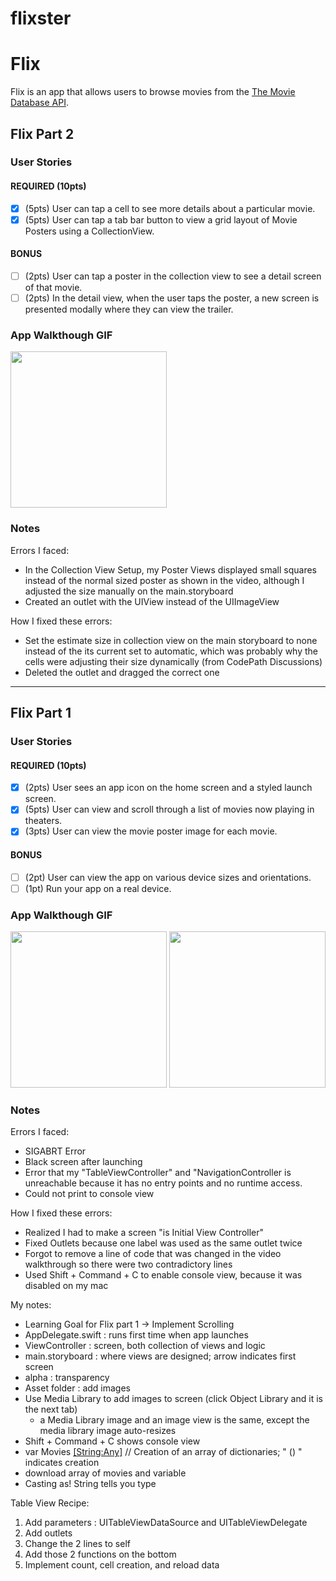 # flixster
# Flix

Flix is an app that allows users to browse movies from the [The Movie Database API](http://docs.themoviedb.apiary.io/#).

## Flix Part 2

### User Stories

#### REQUIRED (10pts)
- [x] (5pts) User can tap a cell to see more details about a particular movie.
- [x] (5pts) User can tap a tab bar button to view a grid layout of Movie Posters using a CollectionView.

#### BONUS
- [ ] (2pts) User can tap a poster in the collection view to see a detail screen of that movie.
- [ ] (2pts) In the detail view, when the user taps the poster, a new screen is presented modally where they can view the trailer.

### App Walkthough GIF

<img src="http://g.recordit.co/Jo7BBgQNW2.gif" width=250><br>

### Notes

Errors I faced:
  - In the Collection View Setup, my Poster Views displayed small squares instead of the normal sized poster as shown in the video, although I adjusted the size manually on the main.storyboard
  - Created an outlet with the UIView instead of the UIImageView
  
  
How I fixed these errors:
  - Set the estimate size in collection view on the main storyboard to none instead of the its current set to automatic, which was probably why the cells were adjusting their size dynamically (from CodePath Discussions)
  - Deleted the outlet and dragged the correct one


---

## Flix Part 1

### User Stories

#### REQUIRED (10pts)
- [x] (2pts) User sees an app icon on the home screen and a styled launch screen.
- [x] (5pts) User can view and scroll through a list of movies now playing in theaters.
- [x] (3pts) User can view the movie poster image for each movie.

#### BONUS
- [ ] (2pt) User can view the app on various device sizes and orientations.
- [ ] (1pt) Run your app on a real device.

### App Walkthough GIF

<img src="http://g.recordit.co/xtUtSTZRpV.gif" width=250> <img src="http://g.recordit.co/UuLWGEJ9oJ.gif" width=250><br>


### Notes

Errors I faced: 
  - SIGABRT Error 
  - Black screen after launching
  - Error that my "TableViewController" and "NavigationController is unreachable because it has no entry points and no runtime access. 
  - Could not print to console view
  
How I fixed these errors:
  - Realized I had to make a screen "is Initial View Controller"
  - Fixed Outlets because one label was used as the same outlet twice
  - Forgot to remove a line of code that was changed in the video walkthrough so there were two contradictory lines
  - Used Shift + Command + C to enable console view, because it was disabled on my mac

My notes:
- Learning Goal for Flix part 1 -> Implement Scrolling
- AppDelegate.swift : runs first time when app launches
- ViewController : screen, both collection of views and logic
- main.storyboard : where views are designed; arrow indicates first screen
- alpha : transparency
- Asset folder : add images
- Use Media Library to add images to screen (click Object Library and it is the next tab)
    - a Media Library image and an image view is the same, except the media library image auto-resizes
- Shift + Command + C shows console view
- var Movies [[String:Any]]() // Creation of an array of dictionaries; " () " indicates creation
- download array of movies and variable
- Casting as! String tells you type 

Table View Recipe:
1. Add parameters : UITableViewDataSource and UITableViewDelegate
2. Add outlets
3. Change the 2 lines to self
4. Add those 2 functions on the bottom
5. Implement count, cell creation, and reload data


